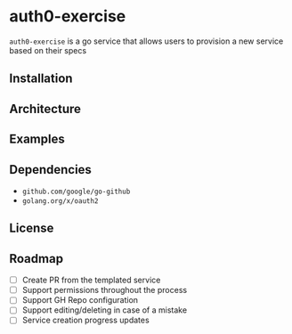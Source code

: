 # auth0-exercise
`auth0-exercise` is a go service that allows users to provision a new service based on their specs

## Installation

## Architecture

## Examples

## Dependencies

- `github.com/google/go-github`
- `golang.org/x/oauth2`

## License

## Roadmap
- [ ] Create PR from the templated service
- [ ] Support permissions throughout the process 
- [ ] Support GH Repo configuration
- [ ] Support editing/deleting in case of a mistake
- [ ] Service creation progress updates
